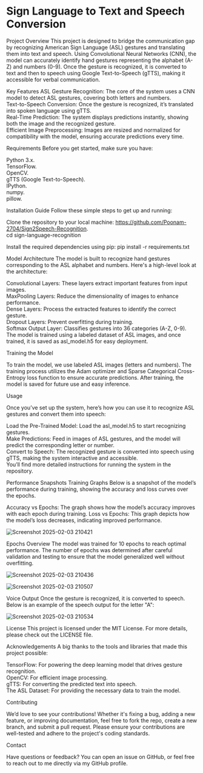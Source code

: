  # Sign Language to Text and Speech Conversion

Project Overview
This project is designed to bridge the communication gap by recognizing American Sign Language (ASL) gestures and translating them into text and speech. Using Convolutional Neural Networks (CNN), the model can accurately identify hand gestures representing the alphabet (A-Z) and numbers (0-9). Once the gesture is recognized, it is converted to text and then to speech using Google Text-to-Speech (gTTS), making it accessible for verbal communication.

Key Features
ASL Gesture Recognition: The core of the system uses a CNN model to detect ASL gestures, covering both letters and numbers.  
Text-to-Speech Conversion: Once the gesture is recognized, it’s translated into spoken language using gTTS.  
Real-Time Prediction: The system displays predictions instantly, showing both the image and the recognized gesture.  
Efficient Image Preprocessing: Images are resized and normalized for compatibility with the model, ensuring accurate predictions every time.  

Requirements
Before you get started, make sure you have:

Python 3.x.  
TensorFlow.  
OpenCV.   
gTTS (Google Text-to-Speech).   
IPython.   
numpy.   
pillow.  

Installation Guide
Follow these simple steps to get up and running:

Clone the repository to your local machine:
https://github.com/Poonam-2704/Sign2Speech-Recognition.  
cd sign-language-recognition


Install the required dependencies using pip:
pip install -r requirements.txt


Model Architecture
The model is built to recognize hand gestures corresponding to the ASL alphabet and numbers. Here's a high-level look at the architecture:

Convolutional Layers: These layers extract important features from input images.   
MaxPooling Layers: Reduce the dimensionality of images to enhance performance.   
Dense Layers: Process the extracted features to identify the correct gesture.   
Dropout Layers: Prevent overfitting during training.  
Softmax Output Layer: Classifies gestures into 36 categories (A-Z, 0-9).   
The model is trained using a labeled dataset of ASL images, and once trained, it is saved as asl_model.h5 for easy deployment.   

Training the Model

To train the model, we use labeled ASL images (letters and numbers). The training process utilizes the Adam optimizer and Sparse Categorical Cross-Entropy loss function to ensure accurate predictions. After training, the model is saved for future use and easy inference.

Usage

Once you’ve set up the system, here’s how you can use it to recognize ASL gestures and convert them into speech:

Load the Pre-Trained Model: Load the asl_model.h5 to start recognizing gestures.   
Make Predictions: Feed in images of ASL gestures, and the model will predict the corresponding letter or number.   
Convert to Speech: The recognized gesture is converted into speech using gTTS, making the system interactive and accessible.   
You’ll find more detailed instructions for running the system in the repository.   

Performance Snapshots
Training Graphs
Below is a snapshot of the model’s performance during training, showing the accuracy and loss curves over the epochs.

Accuracy vs Epochs: The graph shows how the model’s accuracy improves with each epoch during training.
Loss vs Epochs: This graph depicts how the model’s loss decreases, indicating improved performance.

![Screenshot 2025-02-03 210421](https://github.com/user-attachments/assets/f83897b1-00bc-4f2d-84a4-651e1ff4a5ad)

Epochs Overview
The model was trained for 10 epochs to reach optimal performance. The number of epochs was determined after careful validation and testing to ensure that the model generalized well without overfitting.

![Screenshot 2025-02-03 210436](https://github.com/user-attachments/assets/1506c0c2-b0dd-48d5-8b70-07daca0665a7)

![Screenshot 2025-02-03 210507](https://github.com/user-attachments/assets/24ca00a7-e202-4e5a-9ae4-08cbaebcc863)



Voice Output
Once the gesture is recognized, it is converted to speech. Below is an example of the speech output for the letter "A":

![Screenshot 2025-02-03 210534](https://github.com/user-attachments/assets/b90d4519-1095-44d3-8410-ed3e95d16726)

License
This project is licensed under the MIT License. For more details, please check out the LICENSE file.

Acknowledgements
A big thanks to the tools and libraries that made this project possible:

TensorFlow: For powering the deep learning model that drives gesture recognition.  
OpenCV: For efficient image processing.   
gTTS: For converting the predicted text into speech.   
The ASL Dataset: For providing the necessary data to train the model.  


Contributing

We’d love to see your contributions! Whether it's fixing a bug, adding a new feature, or improving documentation, feel free to fork the repo, create a new branch, and submit a pull request. Please ensure your contributions are well-tested and adhere to the project's coding standards.


Contact

Have questions or feedback? You can open an issue on GitHub, or feel free to reach out to me directly via my GitHub profile.
